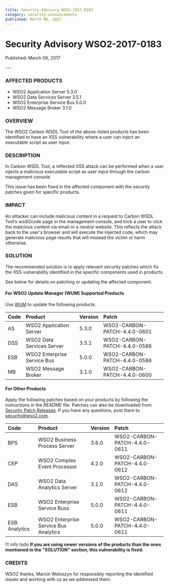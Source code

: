 ```yaml
---
title: Security Advisory WSO2-2017-0183
category: security-announcements
published: March 06, 2017
---
```


# Security Advisory WSO2-2017-0183

<p class="doc-info">Published: March 06, 2017</p>
---

### AFFECTED PRODUCTS
* WSO2 Application Server 5.3.0
* WSO2 Data Services Server 3.5.1
* WSO2 Enterprise Service Bus 5.0.0
* WSO2 Message Broker 3.1.0


### OVERVIEW
The WSO2 Carbon WSDL Tool of the above-listed products has been identified to have an XSS vulnerability where a user can inject an executable script as user input.

### DESCRIPTION
In Carbon WSDL Tool, a reflected XSS attack can be performed when a user injects a malicious executable script as user input through the carbon management console.

This issue has been fixed in the affected component with the security patches given for specific products.


### IMPACT
An attacker can include malicious content in a request to Carbon WSDL Tool’s wsdl2code page in the management console, and trick a user to click the malicious content via email or a neutral website. This reflects the attack back to the user's browser and will execute the injected code, which may generate malicious page results that will mislead the victim or harm otherwise.


### SOLUTION
The recommended solution is to apply relevant security patches which fix the XSS vulnerability identified in the specific components used in products.

See below for details on patching or updating the affected component.

#### For WSO2 Update Manager (WUM) Supported Products
Use [WUM](https://wso2.com/updates/wum/) to update the following products.


| **Code** | **Product** | **Version** | **Patch** |
| :--- | :------ | :------ | :------ |
| AS | WSO2 Application Server | 5.3.0 | WSO2-CARBON-PATCH-4.4.0-0601 |
| DSS | WSO2 Data Services Server | 3.5.1 | WSO2-CARBON-PATCH-4.4.0-0586 |
| ESB | WSO2 Enterprise Service Bus | 5.0.0 | WSO2-CARBON-PATCH-4.4.0-0586 |
| MB | WSO2 Message Broker | 3.1.0 | WSO2-CARBON-PATCH-4.4.0-0600 | 


#### For Other Products
Apply the following patches based on your products by following the instructions in the README file. Patches can also be downloaded from [Security Patch Releases](https://wso2.com/security-patch-releases/). If you have any questions, post them to <security@wso2.com>.


| Code | Product | Version | Patch | 
| :--- | :------ | :------ | :---- |
| BPS | WSO2 Business Process Server | 3.6.0 | WSO2-CARBON-PATCH-4.4.0-0611 |
| CEP | WSO2 Complex Event Processor | 4.2.0 | WSO2-CARBON-PATCH-4.4.0-0612 |
| DAS | WSO2 Data Analytics Server | 3.1.0 | WSO2-CARBON-PATCH-4.4.0-0612 |
| ESB | WSO2 Enterprise Service Buss | 5.0.0 | WSO2-CARBON-PATCH-4.4.0-0611 |
| ESB Analytics | WSO2 Enterprise Service Bus Analytics | 5.0.0	| WSO2-CARBON-PATCH-4.4.0-0611 |


!!! info todo
    **If you are using newer versions of the products than the ones mentioned in the "SOLUTION" section, this vulnerability is fixed.**


### CREDITS
WSO2 thanks, Marcin Woloszyn for responsibly reporting the identified issues and working with us as we addressed them.

